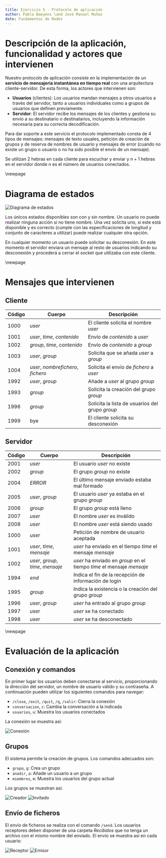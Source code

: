 ```yaml
---
title: Ejercicio 5 - Protocolo de aplicación
author: Pablo Baeyens \and José Manuel Muñoz
date: Fundamentos de Redes
---
```


# Descripción de la aplicación, funcionalidad y actores que intervienen

Nuestro protocolo de aplicación consiste en la implementación de un **servicio de mensajería instantánea en tiempo real** con una arquitectura cliente-servidor. De esta forma, los actores que intervienen son:

- **Usuarios** (clientes): Los usuarios mandan mensajes a otros usuarios a través del servidor, tanto a usuarios individuales como a grupos de usuarios que definen previamente.
- **Servidor**: El servidor recibe los mensajes de los clientes y gestiona su envío a su destinatario o destinatarios, incluyendo la información necesaria para su correcta decodificación.

Para dar soporte a este servicio el protocolo implementado consta de 4 tipos de mensajes: mensajes de texto usuales, petición de creación de grupos y de reserva de nombres de usuario y mensajes de error (cuando no existe un grupo o usuario o no ha sido posible el envío de un mensaje).

Se utilizan 2 hebras en cada cliente para escuchar y enviar y $n +1$ hebras en el servidor donde $n$ es el número de usuarios conectados.

\newpage

# Diagrama de estados

![Diagrama de estados](diagrama.png)

Los únicos estados disponibles son con y sin nombre. Un usuario no puede realizar ninguna acción si no tiene nombre. Una vez solicita uno, si este está disponible y es correcto (cumple con las especificaciones de longitud y conjunto de caracteres a utilizar) puede realizar cualquier otra opción.

En cualquier momento un usuario puede solicitar su desconexión. En este momento el servidor enviara un mensaje al resto de usuarios indicando su desconexión y procederá a cerrar el socket que utilizaba con este cliente.

\newpage

# Mensajes que intervienen

## Cliente

| **Código** | **Cuerpo** | **Descripción**|
|------------|-----------------------|--------------------------------|
| 1000       | *user* | El cliente solicita el nombre *user* |
| 1001       | *user*, *time*, *contenido* | Envío de *contenido* a *user* |
| 1002       | *group*, *time*, *contenido* | Envío de *contenido* a *group* |
| 1003       | *user*, *group* | Solicita que se añada *user* a *group* |
| 1004       | *user*, *nombrefichero*, *fichero* | Solicita el envío de *fichero* a *user* |
| 1992       | *user*, *group* | Añade a *user* al grupo *group* |
| 1993       | *group* | Solicita la creación del grupo *group* |
| 1996       | *group* | Solicita la lista de usuarios del grupo *group* |
| 1999       | bye | El cliente solicita su desconexión |

## Servidor

| **Código** | **Cuerpo** | **Descripción** |
|------------|------------------------|---------------------------------|
| 2001 | *user* | El usuario *user* no existe |
| 2002 | *group* | El grupo *group* no existe |
| 2004 | *ERROR* | El último mensaje enviado estaba mal formado |
| 2005 | *user*, *group* | El usuario *user* ya estaba en el grupo *group* |
| 2006 | *group* | El grupo *group* está lleno |
| 2007 | *user* | El nombre *user* es inválido |
| 2008 | *user* | El nombre *user* está siendo usado |
| 1000 | *user* | Petición de nombre de usuario aceptada |
| 1001 | *user*, *time*, *mensaje* | *user* ha enviado en el tiempo *time* el mensaje *mensaje* |
| 1002 | *user*, *group*, *time*, *mensaje* | *user* ha enviado en *group* en el tiempo *time* el mensaje *mensaje* |
| 1994 | *end* | Indica el fin de la recepción de información de login |
| 1995 | *group* | Indica la existencia o la creación del grupo *group* |
| 1996 | *user*, *group* | *user* ha entrado al grupo *group* |
| 1997 | *user* | *user* se ha conectado |
| 1998 | *user* | *user* se ha desconectado |

\newpage

# Evaluación de la aplicación

## Conexión y comandos

En primer lugar los usuarios deben conectarse al servicio, proporcionando la dirección del servidor, un nombre de usuario válido y su contraseña. A continuación pueden utilizar los siguientes comandos para navegar:

- `/close`, `/exit`, `/quit`, `/q`, `/salir`: Cierra la conexión
- `conversacion`, `c`: Cambia la conversación a la indicada
- `usuarios`, `u`: Muestra los usuarios conectados

La conexión se muestra así:

![Conexión](conexion.png)

## Grupos

El sistema permite la creación de grupos. Los comandos adecuados son:

- `grupo`, `g`: Crea un grupo
- `anadir`, `a`: Añade un usuario a un grupo
- `miembros`, `m`: Muestra los usuarios del grupo actual

Los grupos se muestran así:

![Creador](creador_grupo.png)
![Invitado](invitado.png)

## Envío de ficheros

El envío de ficheros se realiza con el comando `/send`. Los usuarios receptores deben disponer de una carpeta *Recibidos* que no tenga un archivo con el mismo nombre del enviado. El envío se muestra así en cada usuario:

![Receptor](receptor.png)
![Emisor](emisor.png)
